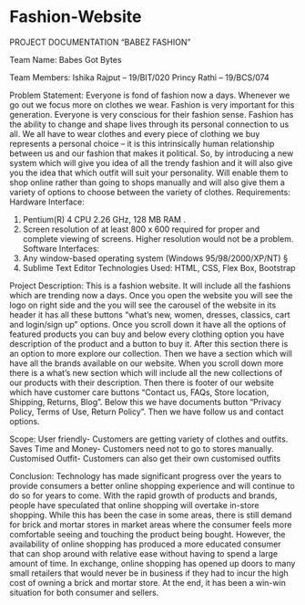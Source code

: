# Fashion-Website
PROJECT
DOCUMENTATION
“BABEZ FASHION”

Team Name: Babes Got Bytes



Team Members:
Ishika Rajput – 19/BIT/020
Princy Rathi – 19/BCS/074

Problem Statement: 
Everyone is fond of fashion now a days. Whenever we go out we focus more on clothes we wear. Fashion is very important for this generation. Everyone is very conscious for their fashion sense. Fashion has the ability to change and shape lives through its personal connection to us all. We all have to wear clothes and every piece of clothing we buy represents a personal choice – it is this intrinsically human relationship between us and our fashion that makes it political. 
So, by introducing a new system which will give you idea of all the trendy fashion and it will also give you the idea that which outfit will suit your personality. Will enable them to shop online rather than going to shops manually and will also give them a variety of options to choose between the variety of clothes.
Requirements:
Hardware Interface:
1. Pentium(R) 4 CPU 2.26 GHz, 128 MB RAM .
2. Screen resolution of at least 800 x 600 required for proper and
complete viewing of screens. Higher resolution would not be a
problem.
Software Interfaces:
1. Any window-based operating system (Windows 95/98/2000/XP/NT) §
2. Sublime Text Editor
Technologies Used: 
HTML, CSS, Flex Box, Bootstrap

Project Description: 
This is a fashion website. It will include all the fashions which are trending now a days. Once you open the website you will see the logo on right side and the you will see the carousel of the website in its header it has all these buttons “what’s new, women, dresses, classics, cart and login/sign up” options. Once you scroll down it have all the options of featured products you can buy and below every clothing option you have description of the product and a button to buy it. After this section there is an option to more explore our collection. Then we have a section which will have all the brands available on our website. When you scroll down more there is a what’s new section which will include all the new collections of our products with their description. Then there is footer of our website which have customer care buttons “Contact us, FAQs, Store location, Shipping, Returns, Blog”. Below this we have documents button “Privacy Policy, Terms of Use, Return Policy”. Then we have follow us and contact options.


Scope:
User friendly- Customers are getting variety of clothes and outfits.
Saves Time and Money- Customers need not to go to stores manually.
Customised Outfit- Customers can also get their own customised outfits

Conclusion: 
Technology has made significant progress over the years to provide consumers a better online shopping experience and will continue to do so for years to come.  With the rapid growth of products and brands, people have speculated that online shopping will overtake in-store shopping.  While this has been the case in some areas, there is still demand for brick and mortar stores in market areas where the consumer feels more comfortable seeing and touching the product being bought.  However, the availability of online shopping has produced a more educated consumer that can shop around with relative ease without having to spend a large amount of time.  In exchange, online shopping has opened up doors to many small retailers that would never be in business if they had to incur the high cost of owning a brick and mortar store.  At the end, it has been a win-win situation for both consumer and sellers.

